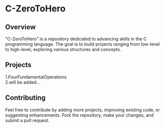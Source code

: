 # C-ZeroToHero

## Overview

"C-ZeroToHero" is a repository dedicated to advancing skills in the C programming language. The goal is to build projects ranging from low-level to high-level, exploring various structures and concepts.<br>
## Projects<br>
1.FourFundamentalOperations<br>
2.will be added...<br>

## Contributing<br>
Feel free to contribute by adding more projects, improving existing code, or suggesting enhancements. Fork the repository, make your changes, and submit a pull request.<br>

